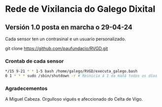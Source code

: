 # Rede de Vixilancia do Galego Dixital 

## Versión 1.0 posta en marcha o 29-04-24

Cada sensor ten un contrasinal e un usuario personalizado.

git clone https://github.com/paufundacio/RVGD.git

### Crontab de cada sensor

```bash
*/15 9-21 * * 1-5 bash /home/galego/RVGD/executa_galego.bash
0 1 * * * sudo /sbin/shutdown -r # Reinicia á 1 da mañá todos os días
```

### Agradecementos

A Miguel Cabeza. Orgulloso vigués e afeccionado do Celta de Vigo.